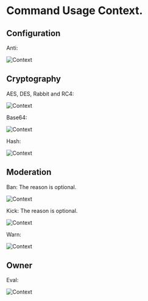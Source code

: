 # Command Usage Context.

## Configuration

Anti:

![Context](https://typescript.is-ne.at/59IwVGceH.png)

## Cryptography

AES, DES, Rabbit and RC4:

![Context](https://typescript.is-ne.at/59IyGYLoR.png)

Base64:

![Context](https://typescript.is-ne.at/59Izz4ZXq.png)

Hash:

![Context](https://typescript.is-ne.at/59IA5mKHa.png)

## Moderation

Ban:
The reason is optional.

![Context](https://stackowoflow.com/mlkHXBfRUz.png)

Kick:
The reason is optional.

![Context](https://stackowoflow.com/iWHLUaEZbh.png)

Warn:

![Context](https://stackowoflow.com/4nr5T3AZpR.png)

## Owner

Eval:

![Context](https://stackowoflow.com/60bPvSFSG8.png)
